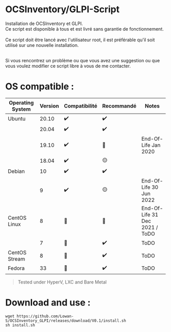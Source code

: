 # OCSInventory/GLPI-Script
Installation de OCSInventory et GLPI. <br />
Ce script est disponible à tous et est livré sans garantie de fonctionnement. <br />
<br />
Ce script doit être lancé avec l'utilisateur root, il est préférable qu'il soit utilisé sur une nouvelle installation.<br />
<br />

Si vous rencontrez un problème ou que vous avez une suggestion ou que vous voulez modifier ce script libre à vous de me contacter.
<br />
# OS compatible :
| Operating System  | Version | Compatibilité        | Recommandé         | Notes                                |
| ----------------- | ------- | -------------------- | ------------------ | ------------------------------------ |
| Ubuntu            | 20.10   | :heavy_check_mark:   | :heavy_check_mark: |                                      |
|                   | 20.04   | :heavy_check_mark:   | :heavy_check_mark: |                                      |
|                   | 19.10   | :heavy_check_mark:   | :red_circle:       | End-Of-Life    Jan 2020              |
|                   | 18.04   | :heavy_check_mark:   | :yellow_circle:    |                                      |
| Debian            | 10      | :heavy_check_mark:   | :heavy_check_mark: |                                      |
|                   | 9       | :heavy_check_mark:   | :yellow_circle:    | End-Of-Life 30 Jun 2022              |
| CentOS Linux      | 8       | :red_circle:         | :red_circle:       | End-Of-Life 31 Dec 2021 / ToDO       |
|                   | 7       | :red_circle:         | :heavy_check_mark: | ToDO                                 |
| CentOS Stream     | 8       | :red_circle:         | :heavy_check_mark: | ToDO                                 |
| Fedora            | 33      | :red_circle:         | :heavy_check_mark: | ToDO                                 |
> Tested under HyperV, LXC and Bare Metal

# Download and use :
```shell
wget https://github.com/Lowan-S/OCSInventory_GLPI/releases/download/V0.1/install.sh
sh install.sh
```
